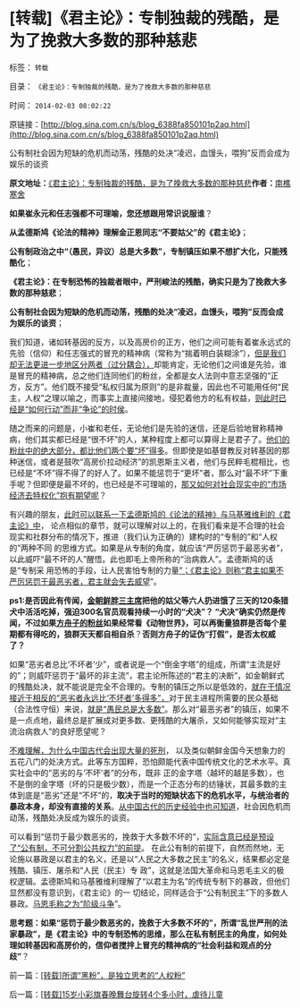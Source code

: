 # [转载]《君主论》：专制独裁的残酷，是为了挽救大多数的那种慈悲

标签： `转载` 

目录： `《君主论》：专制独裁的残酷，是为了挽救大多数的那种慈悲`

时间： `2014-02-03 08:02:22`

原链接：[http://blog.sina.com.cn/s/blog_6388fa850101p2aq.html](http://blog.sina.com.cn/s/blog_6388fa850101p2aq.html)

公有制社会因为短缺的危机而动荡，残酷的处决“凌迟，血馒头，喂狗”反而会成为娱乐的谈资

**原文地址：**[《君主论》：专制独裁的残酷，是为了挽救大多数的那种慈悲](../../../2014/2/3/[转载]《君主论》：专制独裁的残酷，是为了挽救大多数的那种慈悲.md)**作者：**[南樵寒舍](http://blog.sina.com.cn/u/1712751163)

**如果崔永元和任志强都不可理喻，您还想跟用常识说服谁**？

**从孟德斯鸠《论法的精神》理解金正恩同志“不要姑父”的《君主论》**；

**公有制政治之中“（愚民，异议）总是大多数”，专制镇压如果不想扩大化，只能残酷化**；

**《君主论》：在专制恐怖的独裁者眼中，严刑峻法的残酷，确实只是为了挽救大多数的那种慈悲**；

**公有制社会因为短缺的危机而动荡，残酷的处决“凌迟，血馒头，喂狗”反而会成为娱乐的谈资**；

我们知道，诸如转基因的反方，以及高房价的正方，他们之间可能有着崔永远式的先验（信仰）和任志强式的冒充的精神病（常称为“揣着明白装糊涂”），[但是我们却无法更进一步地区分两者（过分耦合），](../../../2011/5/18/任何社会都没有固定的“阶级”.md)却能肯定，无论他们之间谁是先验，谁是冒充的精神病，总之他们连同他们的粉丝，全都是女人法则中意志坚强的“正方，反方”。他们既不接受“私权归属为原则”的是非裁量，因此也不可能用任何“民主，人权”之理以喻之，而事实上直接间接地，侵犯着他方的私有权益，[则此时已经是“如何行动”而非“争论”的时侯](../../../2009/12/14/不要和信念争论.md)。

随之而来的问题是，小崔和老任，无论他们是先验的迷信，还是后验地冒称精神病，他们其实都已经是“很不坏”的人，某种程度上都可以算得上是君子了。[他们的粉丝中的绝大部分，都比他们两个要“坏”得多](../../../2013/2/23/民粹公知是中国民主进程的最大阻力.md)。但即使是如基督教反对转基因的那种迷信，或者是鼓吹“高房价拉动经济”的凯恩斯主义者，他们与民粹毛棍相比，也已经是“不坏”得不得了的好人了。如果不能惩罚于“更坏”者，那么对“最不坏”下重手呢？但即便是最不坏的，也已经是不可理喻的，[那又如何对社会现实中的“市场经济去特权化”抱有期望呢](../../../2012/5/30/“改革”装湟里，可能预售你的首级！.md)？

有兴趣的朋友，[此时可以联系一下孟德斯鸠的《论法的精神》与马基雅维利的《君主论》中](../../../2013/9/7/孟德斯鸠《论法的精神》与《人民日报》的专制共识.md)，
论点相似的章节，就可以理解对以上的，在我们看来是不合理的社会现实和社群分布的情况下，推进（我们认为正确的）建构时的“专制的”和“人权的”两种不同
的思维方式。如果是从专制的角度，就应该“严厉惩罚于最恶劣者”，以此威吓“最不坏的人”醒悟。此也即毛上帝所称的“治病救人”。孟德斯鸠的话是“专制采
用恐怖的手段，让人民害怕专制的力量[”；《君主论》则称“君主如果不严厉惩罚于最恶劣者，君主就会失去威望](../../../2013/4/2/统治阶级中的异端，人民的伟大领袖，马基雅维利的《君主论》.md)”。

**ps1:是否因此有传闻，[金朝鲜胖三主席](../../../2012/1/7/金正恩同学当班长的政治价值.md)把他的姑父等六人扔进饿了三天的120条猎犬中活活吃掉，强迫300名官员观看持续一小时的“犬决”？
“犬决”确实仍然是传闻，不过如果[方舟子的粉丝](../../../2012/2/14/冒牍单于方舟子的粉丝敢死队.md)如果经常看《动物世界》，可以再衡量狼群是否每个星期都有得吃的，狼群天天都自相自杀**？**否则方舟子的证伪“打假”，是否太权威了？**

如果“恶劣者总比‘不坏者’少”，或者说是一个“倒金字塔”的组成，所谓“主流是好的”；则威吓惩罚于“最坏的非主流”，君主论所陈述的“君主的决断”，如金朝鲜式的残酷处决，就不能说是完全不合理的。专制的镇压之所以是低效的，[就在于情况接近于相反的“恶劣者永远比‘不坏者’多得多”，](../../../2011/11/11/公有制的自然资源和严刑峻法.md)对于民主进程所需要的民众基础（合法性守恒）来说，[就是“愚民总是大多数”](../../../2012/6/7/革命是不可能的，也是不必要的；.md)。那么对“最恶劣者”的镇压，如果不是一点点地，最终总是扩展成对更多数、更残酷的大屠杀，又如何能够实现对“主流治病救人”的良好愿望呢？

[不难理解，为什么中国古代会出现大量的死刑](../../../2013/2/22/法家暴政不嫌恶法多；赵高新政完善时即亡国灭种之日.md)，
以及类似朝鲜金国今天想象力的五花八门的处决方式。此等东方国粹，恐怕颇能代表中国传统文化的艺术水平。真实社会中的“恶劣的与‘不坏’者”的分布，既非
正的金字塔（越坏的越是多数），也不是倒的金字塔（坏的只是极少数），而是一个正态分布的纺锤状，其最多数的主体到底是“恶劣”还是“不坏”的，**取决于当时的短缺状态下的危机水平，与统治者的暴政本身，却没有直接的关系**。[从中国古代的历史经验中也可知道](../../../2010/12/5/传统文化憎恨民主法治；“最不坏”的中庸之道.md)，社会因危机而动荡，残酷处决反成为娱乐的谈资。

可以看到“惩罚于最少数恶劣的，挽救于大多数不坏的”，[实际含意已经是预设了“公有制，不可分割公共权力”的前提](../../../2013/12/21/公有制社会无法控制危机管理成本,最根本的腐败不是贪官.md)。
在此公有制的前提下，自然而然地，无论施以暴政是以君主的名义，还是以“人民之大多数之民主”的名义，结果都必定是残酷、镇压、屠杀和“人民（民主）专
政”，这就是法国大革命和马恩毛主义的极权逻辑。孟德斯鸠和马基雅维利理解了“以君主为名”的传统专制下的暴政，但他们显然都没有意识到，《君主论》的一
切结论，同样适合于“公有制民主”下的多数人暴政。[马恩毛称之为“阶级斗争](../../../2010/12/2/马克思阶级斗争观点和社会政治模型.md)”。

**思考题：如果“惩罚于最少数恶劣的，挽救于大多数不坏的”，所谓“乱世严刑的法家暴政”，是《君主论》中的专制恐怖的思维，那么在私有制民主的角度，如何处理如转基因和高房价的，信仰者搅拌上冒充的精神病的“社会利益和观点的分歧”**？



前一篇：[[转载]所谓“黑粉”，是独立思考的“人权粉”](http://blog.sina.com.cn/s/blog_6388fa850101p2ap.html)

后一篇：[[转载]15岁小彩旗春晚舞台旋转4个多小时，虐待儿童](http://blog.sina.com.cn/s/blog_6388fa850101p2ar.html)